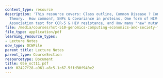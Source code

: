 ```yaml
---
content_type: resource
description: 'This resource covers: Class outline, Common Disease ? Common Variant
  Theory.  How common?, SNPs & Covariance in proteins, One form of HIV-1 Resistance,
  Association test for CCR-5 & HIV resistance, and How many "new" mutations?'
file: /media/courses/hst-510-genomics-computing-economics-and-society-fall-2005/02427f28a961a8c51c675ffd30f940e2_05e_oct11.pdf
file_type: application/pdf
learning_resource_types:
- Lecture Notes
ocw_type: OCWFile
parent_title: Lecture Notes
parent_type: CourseSection
resourcetype: Document
title: 05e_oct11.pdf
uid: 02427f28-a961-a8c5-1c67-5ffd30f940e2
---
```

